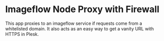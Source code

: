 # Imageflow Node Proxy with Firewall

This app proxies to an imageflow service if requests come from a whitelisted domain. It also acts as an easy way to get a vanity URL with HTTPS in Plesk.